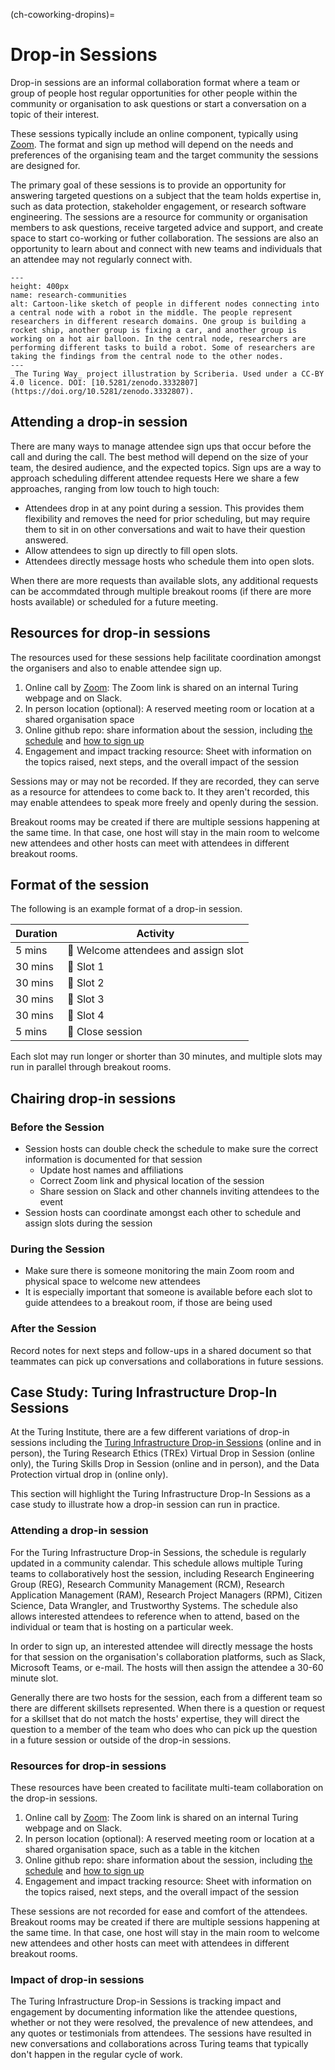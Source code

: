 (ch-coworking-dropins)=

# Drop-in Sessions

Drop-in sessions are an informal collaboration format where a team or group of people host regular opportunities for other people within the community or organisation to ask questions or start a conversation on a topic of their interest.

These sessions typically include an online component, typically using [Zoom](https://www.zoom.us/). 
The format and sign up method will depend on the needs and preferences of the organising team and the target community the sessions are designed for.

The primary goal of these sessions is to provide an opportunity for answering targeted questions on a subject that the team holds expertise in, such as data protection, stakeholder engagement, or research software engineering.
The sessions are a resource for community or organisation members to ask questions, receive targeted advice and support, and create space to start co-working or futher collaboration.
The sessions are also an opportunity to learn about and connect with new teams and individuals that an attendee may not regularly connect with.

```{figure} ../../figures/research-communities.*
---
height: 400px
name: research-communities
alt: Cartoon-like sketch of people in different nodes connecting into a central node with a robot in the middle. The people represent researchers in different research domains. One group is building a rocket ship, another group is fixing a car, and another group is working on a hot air balloon. In the central node, researchers are performing different tasks to build a robot. Some of researchers are taking the findings from the central node to the other nodes.
---
_The Turing Way_ project illustration by Scriberia. Used under a CC-BY 4.0 licence. DOI: [10.5281/zenodo.3332807](https://doi.org/10.5281/zenodo.3332807).
```

## Attending a drop-in session

There are many ways to manage attendee sign ups that occur before the call and during the call.
The best method will depend on the size of your team, the desired audience, and the expected topics.
Sign ups are a way to approach scheduling different attendee requests
Here we share a few approaches, ranging from low touch to high touch:
- Attendees drop in at any point during a session. This provides them flexibility and removes the need for prior scheduling, but may require them to sit in on other conversations and wait to have their question answered.
- Allow attendees to sign up directly to fill open slots.
- Attendees directly message hosts who schedule them into open slots. 

When there are more requests than available slots, any additional requests can be accommdated through multiple breakout rooms (if there are more hosts available) or scheduled for a future meeting.

## Resources for drop-in sessions

The resources used for these sessions help facilitate coordination amongst the organisers and also to enable attendee sign up.

1. Online call by [Zoom](https://www.zoom.us/): The Zoom link is shared on an internal Turing webpage and on Slack.
2. In person location (optional): A reserved meeting room or location at a shared organisation space
3. Online github repo: share information about the session, including [the schedule](https://github.com/alan-turing-institute/infrastructure-drop-ins/wiki/Schedule) and [how to sign up](https://github.com/alan-turing-institute/infrastructure-drop-ins)
4. Engagement and impact tracking resource: Sheet with information on the topics raised, next steps, and the overall impact of the session

Sessions may or may not be recorded.
If they are recorded, they can serve as a resource for attendees to come back to.
It they aren't recorded, this may enable attendees to speak more freely and openly during the session.

Breakout rooms may be created if there are multiple sessions happening at the same time.
In that case, one host will stay in the main room to welcome new attendees and other hosts can meet with attendees in different breakout rooms.

## Format of the session

The following is an example format of a drop-in session.

| Duration | Activity |
| ---- | -------- |
| 5 mins | 👋 Welcome attendees and assign slot |
| 30 mins | :speech_balloon: Slot 1 |
| 30 mins | :speech_balloon: Slot 2 |
| 30 mins | :speech_balloon: Slot 3 |
| 30 mins | :speech_balloon: Slot 4 |
| 5 mins | 👋 Close session |

Each slot may run longer or shorter than 30 minutes, and multiple slots may run in parallel through breakout rooms.

## Chairing drop-in sessions

### Before the Session

- Session hosts can double check the schedule to make sure the correct information is documented for that session
    - Update host names and affiliations
    - Correct Zoom link and physical location of the session
    - Share session on Slack and other channels inviting attendees to the event
- Session hosts can coordinate amongst each other to schedule and assign slots during the session

### During the Session

- Make sure there is someone monitoring the main Zoom room and physical space to welcome new attendees
- It is especially important that someone is available before each slot to guide attendees to a breakout room, if those are being used 

### After the Session

Record notes for next steps and follow-ups in a shared document so that teammates can pick up conversations and collaborations in future sessions.

## Case Study: Turing Infrastructure Drop-In Sessions

At the Turing Institute, there are a few different variations of drop-in sessions including the [Turing Infrastructure Drop-in Sessions](https://github.com/alan-turing-institute/infrastructure-drop-ins) (online and in person), the Turing Research Ethics (TREx) Virtual Drop in Session (online only), the Turing Skills Drop in Session (online and in person), and the Data Protection virtual drop in (online only).

This section will highlight the Turing Infrastructure Drop-In Sessions as a case study to illustrate how a drop-in session can run in practice.

### Attending a drop-in session

For the Turing Infrastructure Drop-in Sessions, the schedule is regularly updated in a community calendar. 
This schedule allows multiple Turing teams to collaboratively host the session, including Research Engineering Group (REG), Research Community Management (RCM), Research Application Management (RAM), Research Project Managers (RPM), Citizen Science, Data Wrangler, and Trustworthy Systems.
The schedule also allows interested attendees to reference when to attend, based on the individual or team that is hosting on a particular week.

In order to sign up, an interested attendee will directly message the hosts for that session on the organisation's collaboration platforms, such as Slack, Microsoft Teams, or e-mail.
The hosts will then assign the attendee a 30-60 minute slot.

Generally there are two hosts for the session, each from a different team so there are different skillsets represented.
When there is a question or request for a skillset that do not match the hosts' expertise, they will direct the question to a member of the team who does who can pick up the question in a future session or outside of the drop-in sessions.


### Resources for drop-in sessions

These resources have been created to facilitate multi-team collaboration on the drop-in sessions.

1. Online call by [Zoom](https://www.zoom.us/): The Zoom link is shared on an internal Turing webpage and on Slack.
2. In person location (optional): A reserved meeting room or location at a shared organisation space, such as a table in the kitchen
3. Online github repo: share information about the session, including [the schedule](https://github.com/alan-turing-institute/infrastructure-drop-ins/wiki/Schedule) and [how to sign up](https://github.com/alan-turing-institute/infrastructure-drop-ins)
4. Engagement and impact tracking resource: Sheet with information on the topics raised, next steps, and the overall impact of the session

These sessions are not recorded for ease and comfort of the attendees.
Breakout rooms may be created if there are multiple sessions happening at the same time.
In that case, one host will stay in the main room to welcome new attendees and other hosts can meet with attendees in different breakout rooms.

### Impact of drop-in sessions

The Turing Infrastructure Drop-in Sessions is tracking impact and engagement by documenting information like the attendee questions, whether or not they were resolved, the prevalence of new attendees, and any quotes or testimonials from attendees.
The sessions have resulted in new conversations and collaborations across Turing teams that typically don't happen in the regular cycle of work.
